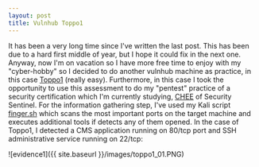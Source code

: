 ```yaml
---
layout: post
title: Vulnhub Toppo1
---
```

It has been a very long time since I've written the last post. This has been due to a hard first middle of year, but I hope it could fix in the next one. Anyway, now I'm on vacation so I have more free time to enjoy with my "cyber-hobby" so I decided to do another vulnhub machine as practice, in this case [Toppo1](https://www.vulnhub.com/entry/toppo-1,245/) (really easy). Furthermore, in this case I took the opportunity to use this assessment to do my "pentest" practice of a security certification which I'm currently studying, [CHEE](https://thesecuritysentinel.es/curso/certificado-profesional-de-hacking-etico-experto/) of Security Sentinel.
For the information gathering step, I've used my Kali script [finger.sh](https://github.com/atrigomv/general/blob/master/finger.sh) which scans the most important ports on the target machine and executes additional tools if detects any of them opened. In the case of Toppo1, I detected a CMS application running on 80/tcp port and SSH administrative service running on 22/tcp:

![evidence1]({{ site.baseurl }}/images/toppo1_01.PNG)


